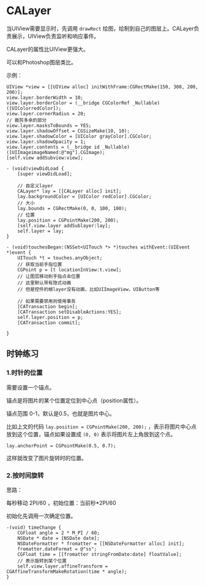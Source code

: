 # CALayer

当UIView需要显示时，先调用 `drawRect` 绘图，绘制到自己的图层上。CALayer负责展示，UIView负责监听和响应事件。

CALayer的属性比UIView更强大。

可以和Photoshop图层类比。

示例：

```objc
UIView *view = [[UIView alloc] initWithFrame:CGRectMake(150, 300, 200, 200)];
view.layer.borderWidth = 10;
view.layer.borderColor = (__bridge CGColorRef _Nullable)([UIColorredColor]);
view.layer.cornerRadius = 20;
// 裁剪多余的部分
view.layer.masksToBounds = YES;
view.layer.shadowOffset = CGSizeMake(10, 10);
view.layer.shadowColor = [UIColor grayColor].CGColor;
view.layer.shadowOpacity = 1;
view.layer.contents = (__bridge id _Nullable)([UIImageimageNamed:@"mg"].CGImage);
[self.view addSubview:view];
```

```objc
- (void)viewDidLoad {
    [super viewDidLoad];
    
    // 自定义layer
    CALayer* lay = [[CALayer alloc] init];
    lay.backgroundColor = [UIColor redColor].CGColor;
    // 大小
    lay.bounds = CGRectMake(0, 0, 100, 100);
    // 位置
    lay.position = CGPointMake(200, 200);
    [self.view.layer addSublayer:lay];
    self.layer = lay;
}

- (void)touchesBegan:(NSSet<UITouch *> *)touches withEvent:(UIEvent *)event {
    UITouch *t = touches.anyObject;
    // 获取当前手指位置
    CGPoint p = [t locationInView:t.view];
    // 让图层移动到手指点击位置
    // 这里默认带有隐式动画
    // 但是控件的根layer没有动画，比如UIImageView，UIButton等
    
    // 如果需要禁用则使用事务
    [CATransaction begin];
    [CATransaction setDisableActions:YES];
    self.layer.position = p;
    [CATransaction commit];
    
}
```

## 时钟练习

### 1.时针的位置

需要设置一个锚点。

锚点是将图片的某个位置定位到中心点（position属性）。

锚点范围 0-1，默认是0.5，也就是图片中心。

比如上文的代码 `lay.position = CGPointMake(200, 200);` ，表示将图片中心点放到这个位置，锚点如果设置成 `(0, 0)` 表示将图片左上角放到这个点。

    lay.anchorPoint = CGPointMake(0.5, 0.7);

这样就改变了图片旋转时的位置。

### 2.按时间旋转

思路：

每秒移动 2PI/60 ，初始位置：当前秒*2PI/60

初始化先调用一次确定位置。

```objc
-(void) timeChange {
    CGFloat angle = 2 * M_PI / 60;
    NSDate * date = [NSDate date];
    NSDateFormatter * fromatter = [[NSDateFormatter alloc] init];
    fromatter.dateFormat = @"ss";
    CGFloat time = [[fromatter stringFromDate:date] floatValue];
    // 表示旋转到某个位置
    self.view.layer.affineTransform = CGAffineTransformMakeRotation(time * angle);
}

```